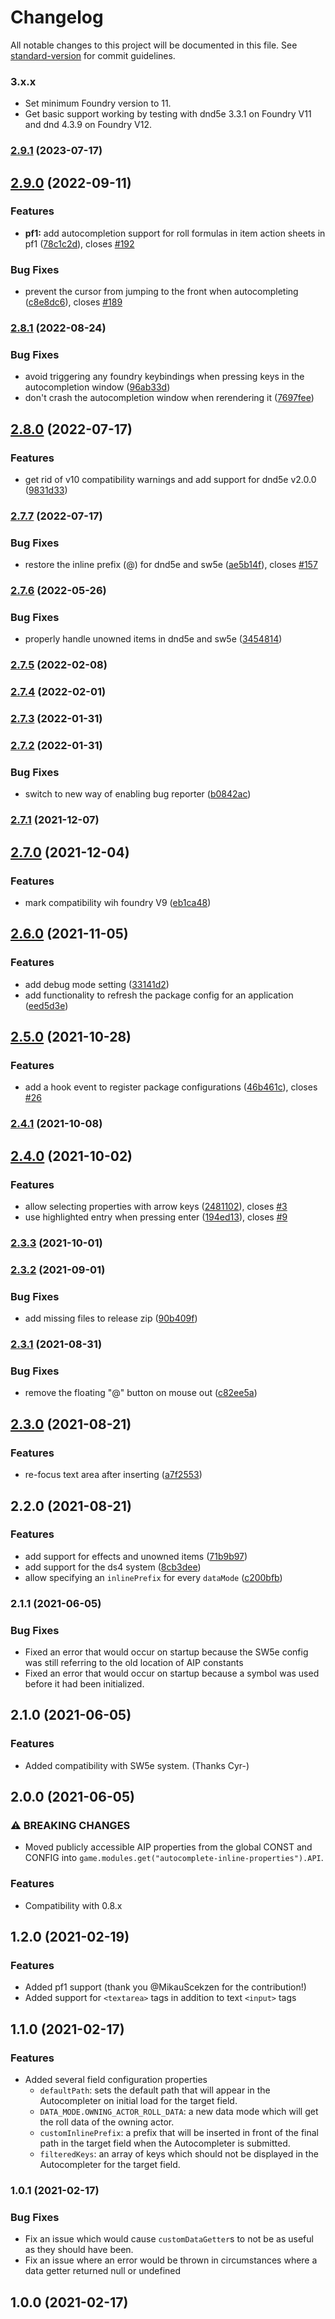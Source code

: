# Changelog

All notable changes to this project will be documented in this file. See [standard-version](https://github.com/conventional-changelog/standard-version) for commit guidelines.

### 3.x.x

- Set minimum Foundry version to 11.
- Get basic support working by testing with dnd5e 3.3.1 on Foundry V11 and dnd 4.3.9 on Foundry V12.

### [2.9.1](https://github.com/ghost-fvtt/FVTT-Autocomplete-Inline-Properties/compare/v2.9.0...v2.9.1) (2023-07-17)

## [2.9.0](https://github.com/ghost-fvtt/FVTT-Autocomplete-Inline-Properties/compare/v2.8.1...v2.9.0) (2022-09-11)


### Features

* **pf1:** add autocompletion support for roll formulas in item action sheets in pf1 ([78c1c2d](https://github.com/ghost-fvtt/FVTT-Autocomplete-Inline-Properties/commit/78c1c2dd22ce2bba527ec222a3b6d5837dc18ed9)), closes [#192](https://github.com/ghost-fvtt/FVTT-Autocomplete-Inline-Properties/issues/192)


### Bug Fixes

* prevent the cursor from jumping to the front when autocompleting ([c8e8dc6](https://github.com/ghost-fvtt/FVTT-Autocomplete-Inline-Properties/commit/c8e8dc63b8bfaf93b9c816049f1ab1199e4cec8f)), closes [#189](https://github.com/ghost-fvtt/FVTT-Autocomplete-Inline-Properties/issues/189)

### [2.8.1](https://github.com/ghost-fvtt/FVTT-Autocomplete-Inline-Properties/compare/v2.8.0...v2.8.1) (2022-08-24)


### Bug Fixes

* avoid triggering any foundry keybindings when pressing keys in the autocompletion window ([96ab33d](https://github.com/ghost-fvtt/FVTT-Autocomplete-Inline-Properties/commit/96ab33d05ae89eb4f19b3f6c1b646e54dc372f68))
* don't crash the autocompletion window when rerendering it ([7697fee](https://github.com/ghost-fvtt/FVTT-Autocomplete-Inline-Properties/commit/7697fee93399fecec07f3684658ead978e4c365b))

## [2.8.0](https://github.com/ghost-fvtt/FVTT-Autocomplete-Inline-Properties/compare/v2.7.7...v2.8.0) (2022-07-17)


### Features

* get rid of v10 compatibility warnings and add support for dnd5e v2.0.0 ([9831d33](https://github.com/ghost-fvtt/FVTT-Autocomplete-Inline-Properties/commit/9831d33a434b3947284c51a88cf153b591e3ad62))

### [2.7.7](https://github.com/ghost-fvtt/FVTT-Autocomplete-Inline-Properties/compare/v2.7.6...v2.7.7) (2022-07-17)


### Bug Fixes

* restore the inline prefix (@) for dnd5e and sw5e ([ae5b14f](https://github.com/ghost-fvtt/FVTT-Autocomplete-Inline-Properties/commit/ae5b14fc42e8728f5f610b91a399a5a741dcde35)), closes [#157](https://github.com/ghost-fvtt/FVTT-Autocomplete-Inline-Properties/issues/157)

### [2.7.6](https://github.com/ghost-fvtt/FVTT-Autocomplete-Inline-Properties/compare/v2.7.5...v2.7.6) (2022-05-26)


### Bug Fixes

* properly handle unowned items in dnd5e and sw5e ([3454814](https://github.com/ghost-fvtt/FVTT-Autocomplete-Inline-Properties/commit/34548145efe235f031a2da159f5b883197981705))

### [2.7.5](https://github.com/ghost-fvtt/FVTT-Autocomplete-Inline-Properties/compare/v2.7.4...v2.7.5) (2022-02-08)

### [2.7.4](https://github.com/ghost-fvtt/FVTT-Autocomplete-Inline-Properties/compare/v2.7.3...v2.7.4) (2022-02-01)

### [2.7.3](https://github.com/ghost-fvtt/FVTT-Autocomplete-Inline-Properties/compare/v2.7.2...v2.7.3) (2022-01-31)

### [2.7.2](https://github.com/ghost-fvtt/FVTT-Autocomplete-Inline-Properties/compare/v2.7.1...v2.7.2) (2022-01-31)


### Bug Fixes

* switch to new way of enabling bug reporter ([b0842ac](https://github.com/ghost-fvtt/FVTT-Autocomplete-Inline-Properties/commit/b0842acf33d1b35ad5daacc8846f420bff31ae56))

### [2.7.1](https://github.com/ghost-fvtt/FVTT-Autocomplete-Inline-Properties/compare/v2.7.0...v2.7.1) (2021-12-07)

## [2.7.0](https://github.com/ghost-fvtt/FVTT-Autocomplete-Inline-Properties/compare/v2.6.0...v2.7.0) (2021-12-04)


### Features

* mark compatibility wih foundry V9 ([eb1ca48](https://github.com/ghost-fvtt/FVTT-Autocomplete-Inline-Properties/commit/eb1ca4867e05a5d918088650b9cee44bb343481d))

## [2.6.0](https://github.com/ghost-fvtt/FVTT-Autocomplete-Inline-Properties/compare/v2.5.0...v2.6.0) (2021-11-05)


### Features

* add debug mode setting ([33141d2](https://github.com/ghost-fvtt/FVTT-Autocomplete-Inline-Properties/commit/33141d20e3a56c2b723f83be8cfb9f76e78d01a9))
* add functionality to refresh the package config for an application ([eed5d3e](https://github.com/ghost-fvtt/FVTT-Autocomplete-Inline-Properties/commit/eed5d3e674b4b459e7e88f1d519188b1d8adfa69))

## [2.5.0](https://github.com/ghost-fvtt/FVTT-Autocomplete-Inline-Properties/compare/v2.4.1...v2.5.0) (2021-10-28)


### Features

* add a hook event to register package configurations ([46b461c](https://github.com/ghost-fvtt/FVTT-Autocomplete-Inline-Properties/commit/46b461c0b7958a53010cebb215ca305e8dd6ede4)), closes [#26](https://github.com/ghost-fvtt/FVTT-Autocomplete-Inline-Properties/issues/26)

### [2.4.1](https://github.com/ghost-fvtt/FVTT-Autocomplete-Inline-Properties/compare/v2.4.0...v2.4.1) (2021-10-08)

## [2.4.0](https://github.com/ghost-fvtt/FVTT-Autocomplete-Inline-Properties/compare/v2.3.3...v2.4.0) (2021-10-02)


### Features

* allow selecting properties with arrow keys ([2481102](https://github.com/ghost-fvtt/FVTT-Autocomplete-Inline-Properties/commit/2481102e6e9151cd7ccab19a501bc6680cec4d95)), closes [#3](https://github.com/ghost-fvtt/FVTT-Autocomplete-Inline-Properties/issues/3)
* use highlighted entry when pressing enter ([194ed13](https://github.com/ghost-fvtt/FVTT-Autocomplete-Inline-Properties/commit/194ed13a09f9a987d8299bae129cb4c93617ec19)), closes [#9](https://github.com/ghost-fvtt/FVTT-Autocomplete-Inline-Properties/issues/9)

### [2.3.3](https://github.com/ghost-fvtt/FVTT-Autocomplete-Inline-Properties/compare/v2.3.2...v2.3.3) (2021-10-01)

### [2.3.2](https://github.com/ghost-fvtt/FVTT-Autocomplete-Inline-Properties/compare/v2.3.1...v2.3.2) (2021-09-01)


### Bug Fixes

* add missing files to release zip ([90b409f](https://github.com/ghost-fvtt/FVTT-Autocomplete-Inline-Properties/commit/90b409f2e1e30bbd9bf914c87998e8344d6f1db8))

### [2.3.1](https://github.com/ghost-fvtt/FVTT-Autocomplete-Inline-Properties/compare/v2.3.0...v2.3.1) (2021-08-31)


### Bug Fixes

* remove the floating "@" button on mouse out ([c82ee5a](https://github.com/ghost-fvtt/FVTT-Autocomplete-Inline-Properties/commit/c82ee5ac3a2dad82de3e10d5f9ef0b0b9d8cbb4d))

## [2.3.0](https://github.com/ghost-fvtt/FVTT-Autocomplete-Inline-Properties/compare/v2.2.0...v2.3.0) (2021-08-21)


### Features

* re-focus text area after inserting ([a7f2553](https://github.com/ghost-fvtt/FVTT-Autocomplete-Inline-Properties/commit/a7f2553817a5f941c36236dff6ab87230ac0f5af))

## 2.2.0 (2021-08-21)


### Features

* add support for effects and unowned items ([71b9b97](https://github.com/ghost-fvtt/FVTT-Autocomplete-Inline-Properties/commit/71b9b97b6abaedd8637a1d626a5600d63857fd8a))
* add support for the ds4 system ([8cb3dee](https://github.com/ghost-fvtt/FVTT-Autocomplete-Inline-Properties/commit/8cb3dee38b6828b7b41f18835394898879ad7b0c))
* allow specifying an `inlinePrefix` for every `dataMode` ([c200bfb](https://github.com/ghost-fvtt/FVTT-Autocomplete-Inline-Properties/commit/c200bfbcf391d64f3bd849edaf169b7962737ec7))

### 2.1.1 (2021-06-05)


### Bug Fixes

* Fixed an error that would occur on startup because the SW5e config was still referring to the old location of AIP constants
* Fixed an error that would occur on startup because a symbol was used before it had been initialized.

## 2.1.0 (2021-06-05)


### Features

* Added compatibility with SW5e system. (Thanks Cyr-)

## 2.0.0 (2021-06-05)


### ⚠ BREAKING CHANGES

* Moved publicly accessible AIP properties from the global CONST and CONFIG into `game.modules.get("autocomplete-inline-properties").API`.

### Features

* Compatibility with 0.8.x

## 1.2.0 (2021-02-19)


### Features

* Added pf1 support (thank you @MikauScekzen for the contribution!)
* Added support for `<textarea>` tags in addition to text `<input>` tags

## 1.1.0 (2021-02-17)


### Features

* Added several field configuration properties
  * `defaultPath`: sets the default path that will appear in the Autocompleter on initial load for the target field.
  * `DATA_MODE.OWNING_ACTOR_ROLL_DATA`: a new data mode which will get the roll data of the owning actor.
  * `customInlinePrefix`: a prefix that will be inserted in front of the final path in the target field when the Autocompleter is submitted.
  * `filteredKeys`: an array of keys which should not be displayed in the Autocompleter for the target field.

### 1.0.1 (2021-02-17)


### Bug Fixes

* Fix an issue which would cause `customDataGetter`s to not be as useful as they should have been.
* Fix an issue where an error would be thrown in circumstances where a data getter returned null or undefined

## 1.0.0 (2021-02-17)
